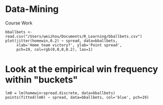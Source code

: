 # Data-Mining
Course Work


```setwd("/Users/weizhou/Documents/R_Learning")
bballbets <- read.csv("/Users/weizhou/Documents/R_Learning/bballbets.csv")
plot(jitter(homewin,0.2) ~ spread, data=bballbets,
     xlab='Home team victory?', ylab='Point spread',
     pch=19, col=rgb(0,0,0,0.2), las=1)
```

# Look at the empirical win frequency within "buckets"
```spread.discrete = cut(bballbets$spread, breaks=seq(-35,45,by=10))
lm0 = lm(homewin~spread.discrete, data=bballbets)
points(fitted(lm0) ~ spread, data=bballbets, col='blue', pch=19)
```
